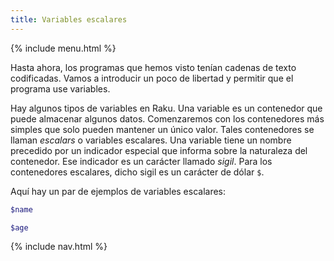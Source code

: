 ```yaml
---
title: Variables escalares
---
```


{% include menu.html %}

Hasta ahora, los programas que hemos visto tenían cadenas de texto codificadas. Vamos a introducir un poco de libertad y permitir que el programa use variables.

Hay algunos tipos de variables en Raku. Una variable es un contenedor que puede almacenar algunos datos. Comenzaremos con los contenedores más simples que solo pueden mantener un único valor. Tales contenedores se llaman _escalars_ o variables escalares. Una variable tiene un nombre precedido por un indicador especial que informa sobre la naturaleza del contenedor. Ese indicador es un carácter llamado _sigil_. Para los contenedores escalares, dicho sigil es un carácter de dólar `$`.

Aquí hay un par de ejemplos de variables escalares:

```raku
$name

$age
```

{% include nav.html %}
